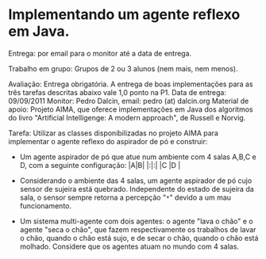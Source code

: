 # Implementando um agente reflexo em Java. #

Entrega: por email para o monitor até a data de entrega.

Trabalho em grupo: Grupos de 2 ou 3 alunos (nem mais, nem menos).

Avaliação: Entrega obrigatória. A entrega de boas implementações para as três tarefas descritas abaixo vale 1,0 ponto na P1.
Data de entrega: 09/09/2011
Monitor: Pedro Dalcin, email: pedro (at) dalcin.org
Material de apoio: Projeto AIMA, que oferece implementações em Java dos algoritmos do livro "Artificial Intelligenge: A modern approach", de Russell e Norvig.

Tarefa: Utilizar as classes disponibilizadas no projeto AIMA para implementar o agente reflexo do aspirador de pó e construir:
  * Um agente aspirador de pó que atue num ambiente com 4 salas A,B,C e D, com a seguinte configuração:
|A|B|
|:|:|
|C |D |

  * Considerando o ambiente das 4 salas, um agente aspirador de pó cujo sensor de sujeira está quebrado. Independente do estado de sujeira da sala, o sensor sempre retorna a percepção "`*`" devido a um mau funcionamento.
  * Um sistema multi-agente com dois agentes: o agente "lava o chão" e o agente "seca o chão", que fazem respectivamente os trabalhos de lavar o chão, quando o chão está sujo, e de secar o chão, quando o chão está molhado. Considere que os agentes atuam no mundo com 4 salas.